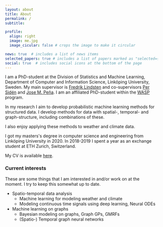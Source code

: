 ```yaml
---
layout: about
title: About
permalink: /
subtitle:

profile:
  align: right
  image: me.jpg
  image_cicular: false # crops the image to make it circular

news: true  # includes a list of news items
selected_papers: true # includes a list of papers marked as "selected={true}"
social: true  # includes social icons at the bottom of the page
---
```


I am a PhD-student at the Division of Statistics and Machine Learning, Department of Computer and Information Science, Linköping University, Sweden.
My main supervisor is [Fredrik Lindsten](https://lindsten.netlify.app/) and co-supervisors [Per Sidén](https://scholar.google.se/citations?user=0UomzRIAAAAJ) and [Jose M. Peña](https://www.ida.liu.se/~jospe50/).
I am an affiliated PhD-student within the [WASP](https://wasp-sweden.org/) program.

In my research I aim to develop probabilistic machine learning methods for structured data.
I develop methods for data with spatial-, temporal- and graph-structure, including combinations of these.
 <!--In particular I am interested in how more traditional probabilistic methods in these domains can be combined with deep learning in order to derive new methods with useful properties.-->
I also enjoy applying these methods to weather and climate data.

I got my masters's degree in computer science and engineering from Linköping University in 2020.
In 2018-2019 I spent a year as an exchange student at ETH Zurich, Switzerland.
<!--I grew up in Lindesberg, Sweden and currently live in Linköping.
I am an avid Linux user and a believer in free and open source software. Openness of ideas, culture and research is very important to me. -->

My CV is available [here](https://raw.githubusercontent.com/joeloskarsson/CV/academic/docs/CV.pdf).

### Current interests
These are some things that I am interested in and/or work on at the moment. I try to keep this somewhat up to date.

* Spatio-temporal data analysis
  * Machine learning for modeling weather and climate
  * Modeling continuous time signals using deep learning, Neural ODEs
* Machine learning on graphs
  * Bayesian modeling on graphs, Graph GPs, GMRFs
  * (Spatio-) Temporal graph neural networks

